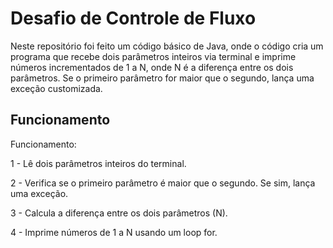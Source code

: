 
# Desafio de Controle de Fluxo 

Neste repositório foi feito um código básico de Java, onde o código cria um programa que recebe dois parâmetros inteiros via terminal e imprime números incrementados de 1 a N, onde N é a diferença entre os dois parâmetros. Se o primeiro parâmetro for maior que o segundo, lança uma exceção customizada.

## Funcionamento

Funcionamento:

1 - Lê dois parâmetros inteiros do terminal.

2 - Verifica se o primeiro parâmetro é maior que o segundo. Se sim, lança uma exceção.

3 - Calcula a diferença entre os dois parâmetros (N).

4 - Imprime números de 1 a N usando um loop for.


                    

